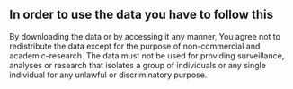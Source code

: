 
## In order to use the data you have to follow this

By downloading the data or by accessing it any manner, You agree not to redistribute the data except for the purpose of non-commercial and academic-research. The data must not be used for providing surveillance, analyses or research that isolates a group of individuals or any single individual for any unlawful or discriminatory purpose.
